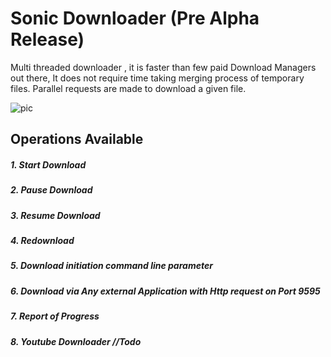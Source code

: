 # Sonic Downloader (Pre Alpha Release)
Multi threaded downloader , it is faster than few  paid Download Managers out there,
It does not require time taking merging process of temporary files.
Parallel requests are made to download a given file.

![pic](https://user-images.githubusercontent.com/45932883/60001776-d5e64c00-9684-11e9-9ba0-b984fc344a43.png)

## Operations Available
##### 1. Start Download
##### 2. Pause Download
##### 3. Resume Download
##### 4. Redownload 
##### 5. Download initiation command line parameter
##### 6. Download via Any external Application with Http request on Port 9595
##### 7. Report of Progress
##### 8. Youtube Downloader //Todo
